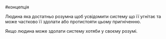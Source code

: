 #концепція 

Людина яка достатньо розумна щоб усвідомити систему що її угнітає та може частково її здолати або протистояти цьому пригніченню.

Якщо людина може здолати систему хотяби у своєму розумі. 


